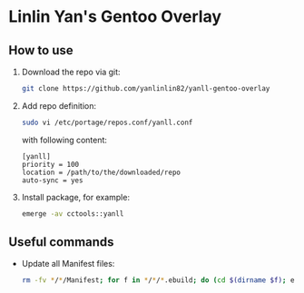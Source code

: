 # Linlin Yan's Gentoo Overlay

## How to use

1. Download the repo via git:

    ```sh
    git clone https://github.com/yanlinlin82/yanll-gentoo-overlay
    ```

2. Add repo definition:

    ```sh
    sudo vi /etc/portage/repos.conf/yanll.conf
    ```

    with following content:

    ```
    [yanll]
    priority = 100
    location = /path/to/the/downloaded/repo
    auto-sync = yes
    ```

3. Install package, for example:

    ```sh
    emerge -av cctools::yanll
    ```

## Useful commands

* Update all Manifest files:

    ```sh
    rm -fv */*/Manifest; for f in */*/*.ebuild; do (cd $(dirname $f); ebuild $(basename $f) manifest); done
    ```
